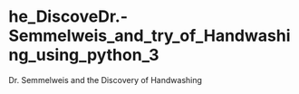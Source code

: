 # he_DiscoveDr.-Semmelweis_and_try_of_Handwashing_using_python_3
Dr. Semmelweis and the Discovery of Handwashing
